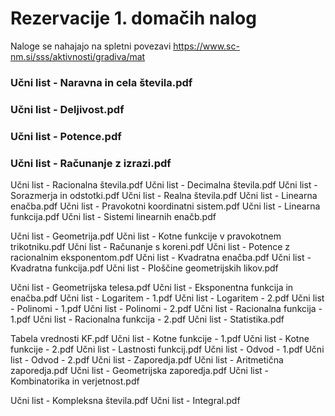 # Rezervacije 1. domačih nalog

Naloge se nahajajo na spletni povezavi
https://www.sc-nm.si/sss/aktivnosti/gradiva/mat

### Učni list - Naravna in cela števila.pdf
### Učni list - Deljivost.pdf
### Učni list - Potence.pdf
### Učni list - Računanje z izrazi.pdf
Učni list - Racionalna števila.pdf
Učni list - Decimalna števila.pdf
Učni list - Sorazmerja in odstotki.pdf
Učni list - Realna števila.pdf
Učni list - Linearna enačba.pdf
Učni list - Pravokotni koordinatni sistem.pdf
Učni list - Linearna funkcija.pdf
Učni list - Sistemi linearnih enačb.pdf

Učni list - Geometrija.pdf
Učni list - Kotne funkcije v pravokotnem trikotniku.pdf
Učni list - Računanje s koreni.pdf
Učni list - Potence z racionalnim eksponentom.pdf
Učni list - Kvadratna enačba.pdf
Učni list - Kvadratna funkcija.pdf
Učni list - Ploščine geometrijskih likov.pdf

Učni list - Geometrijska telesa.pdf
Učni list - Eksponentna funkcija in enačba.pdf
Učni list - Logaritem - 1.pdf
Učni list - Logaritem - 2.pdf
Učni list - Polinomi - 1.pdf
Učni list - Polinomi - 2.pdf
Učni list - Racionalna funkcija - 1.pdf
Učni list - Racionalna funkcija - 2.pdf
Učni list - Statistika.pdf

Tabela vrednosti KF.pdf
Učni list - Kotne funkcije - 1.pdf
Učni list - Kotne funkcije - 2.pdf
Učni list - Lastnosti funkcij.pdf
Učni list - Odvod - 1.pdf
Učni list - Odvod - 2.pdf
Učni list - Zaporedja.pdf
Učni list - Aritmetična zaporedja.pdf
Učni list - Geometrijska zaporedja.pdf
Učni list - Kombinatorika in verjetnost.pdf

Učni list - Kompleksna števila.pdf
Učni list - Integral.pdf
